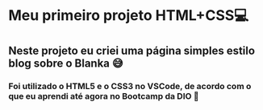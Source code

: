 # Meu primeiro projeto HTML+CSS:computer:

## Neste projeto eu criei uma página simples estilo blog sobre o Blanka :sweat_smile:

### Foi utilizado o HTML5 e o CSS3 no VSCode, de acordo com o que eu aprendi até agora no Bootcamp da DIO :call_me_hand:

